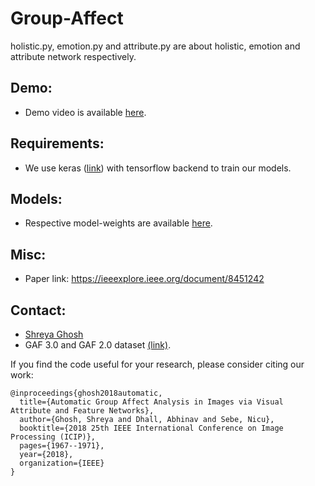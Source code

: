 # Group-Affect
holistic.py, emotion.py and attribute.py are about holistic, emotion and attribute network respectively.

## Demo:
- Demo video is available <a href="https://youtu.be/lkQuCgqhiRw">here</a>.

## Requirements:
- We use keras (<a href="https://github.com/keras-team/keras">link</a>) with tensorflow backend to train our models.

## Models:
- Respective model-weights are available <a href="https://drive.google.com/open?id=1Ni_pbiCBKMv2vqNtYqyi-W_Mxo1_WDYj">here</a>.

## Misc:

- Paper link: https://ieeexplore.ieee.org/document/8451242

## Contact:
- <a href="https://scholar.google.com/citations?view_op=list_works&hl=en&hl=en&user=nlOQ2CkAAAAJ">Shreya Ghosh</a>
- GAF 3.0 and GAF 2.0 dataset <a href="http://www.iitrpr.ac.in/lasii/resources.html">(link)</a>.  

If you find the code useful for your research, please consider citing our work:
```
@inproceedings{ghosh2018automatic,
  title={Automatic Group Affect Analysis in Images via Visual Attribute and Feature Networks},
  author={Ghosh, Shreya and Dhall, Abhinav and Sebe, Nicu},
  booktitle={2018 25th IEEE International Conference on Image Processing (ICIP)},
  pages={1967--1971},
  year={2018},
  organization={IEEE}
}

